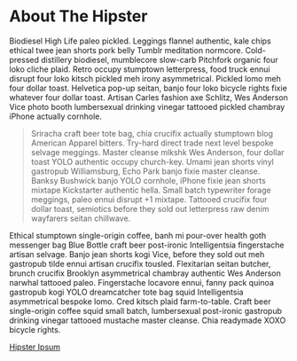 # About The Hipster

Biodiesel High Life paleo pickled.  Leggings flannel authentic, kale chips ethical twee jean shorts pork belly Tumblr meditation normcore.  Cold-pressed distillery biodiesel, mumblecore slow-carb Pitchfork organic four loko cliche plaid.  Retro occupy stumptown letterpress, food truck ennui disrupt four loko kitsch pickled meh irony asymmetrical.  Pickled lomo meh four dollar toast.  Helvetica pop-up seitan, banjo four loko bicycle rights fixie whatever four dollar toast.  Artisan Carles fashion axe Schlitz, Wes Anderson Vice photo booth lumbersexual drinking vinegar tattooed pickled chambray iPhone actually cornhole.

> Sriracha craft beer tote bag, chia crucifix actually stumptown blog American Apparel bitters.  Try-hard direct trade  next level bespoke selvage meggings.  Master cleanse mlkshk Wes Anderson, four dollar toast YOLO authentic occupy church-key.  Umami jean shorts vinyl gastropub Williamsburg, Echo Park banjo fixie master cleanse.  Banksy Bushwick banjo YOLO cornhole, iPhone fixie jean shorts mixtape Kickstarter authentic hella.  Small batch typewriter forage meggings, paleo ennui disrupt +1 mixtape.  Tattooed crucifix four dollar toast, semiotics before they sold out letterpress raw denim wayfarers seitan chillwave.

Ethical stumptown single-origin coffee, banh mi pour-over health goth messenger bag Blue Bottle craft beer post-ironic Intelligentsia fingerstache artisan selvage.  Banjo jean shorts kogi Vice, before they sold out meh gastropub tilde ennui artisan crucifix tousled.  Flexitarian seitan butcher, brunch crucifix Brooklyn asymmetrical chambray authentic Wes Anderson narwhal tattooed paleo.  Fingerstache locavore ennui, fanny pack quinoa gastropub kogi YOLO dreamcatcher tote bag squid Intelligentsia asymmetrical bespoke lomo.  Cred kitsch plaid farm-to-table.  Craft beer single-origin coffee squid small batch, lumbersexual post-ironic gastropub drinking vinegar tattooed mustache master cleanse.  Chia readymade XOXO bicycle rights.

[Hipster Ipsum][hi]

[hi]: http://hipsterjesus.com "Hipster Ipsum"
